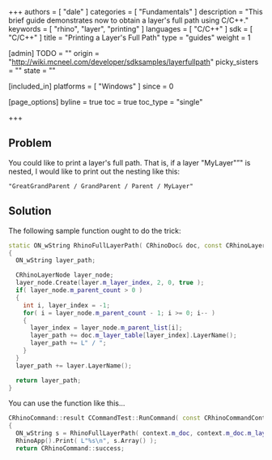 +++
authors = [ "dale" ]
categories = [ "Fundamentals" ]
description = "This brief guide demonstrates now to obtain a layer's full path using C/C++."
keywords = [ "rhino", "layer", "printing" ]
languages = [ "C/C++" ]
sdk = [ "C/C++" ]
title = "Printing a Layer's Full Path"
type = "guides"
weight = 1

[admin]
TODO = ""
origin = "http://wiki.mcneel.com/developer/sdksamples/layerfullpath"
picky_sisters = ""
state = ""

[included_in]
platforms = [ "Windows" ]
since = 0

[page_options]
byline = true
toc = true
toc_type = "single"

+++

 
## Problem

You could like to print a layer's full path.  That is, if a layer "MyLayer"”" is nested, I would like to print out the nesting like this:

`"GreatGrandParent / GrandParent / Parent / MyLayer"`

## Solution

The following sample function ought to do the trick:

```cpp
static ON_wString RhinoFullLayerPath( CRhinoDoc& doc, const CRhinoLayer& layer )
{
  ON_wString layer_path;

  CRhinoLayerNode layer_node;
  layer_node.Create(layer.m_layer_index, 2, 0, true );
  if( layer_node.m_parent_count > 0 )
  {
    int i, layer_index = -1;
    for( i = layer_node.m_parent_count - 1; i >= 0; i-- )
    {
      layer_index = layer_node.m_parent_list[i];
      layer_path += doc.m_layer_table[layer_index].LayerName();
      layer_path += L" / ";
    }
  }
  layer_path += layer.LayerName();

  return layer_path;
}
```

You can use the function like this...

```cpp
CRhinoCommand::result CCommandTest::RunCommand( const CRhinoCommandContext& context )
{
  ON_wString s = RhinoFullLayerPath( context.m_doc, context.m_doc.m_layer_table.CurrentLayer() );
  RhinoApp().Print( L"%s\n", s.Array() );
  return CRhinoCommand::success;
```
